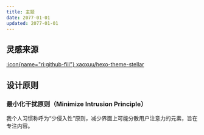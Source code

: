 ```yaml
---
title: 主题
date: 2077-01-01
updated: 2077-01-01
---
```


## 灵感来源

[:icon{name="ri:github-fill"} xaoxuu/hexo-theme-stellar](https://github.com/xaoxuu/hexo-theme-stellar)

## 设计原则

### 最小化干扰原则（Minimize Intrusion Principle）

我个人习惯称呼为“少侵入性”原则，减少界面上可能分散用户注意力的元素，旨在专注内容。
